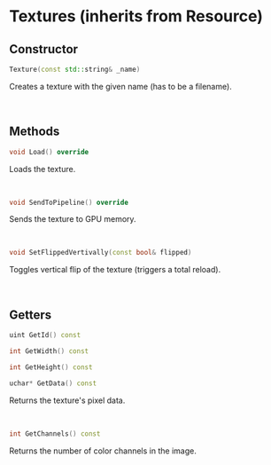 # Textures (inherits from Resource)

## Constructor

```cpp
Texture(const std::string& _name)
```

Creates a texture with the given name (has to be a filename).

<br>

## Methods

```cpp
void Load() override
```

Loads the texture.

<br>

```cpp
void SendToPipeline() override
```

Sends the texture to GPU memory.

<br>

```cpp
void SetFlippedVertivally(const bool& flipped)
```

Toggles vertical flip of the texture (triggers a total reload).

<br>

## Getters

```cpp
uint GetId() const
```

```cpp
int GetWidth() const
```

```cpp
int GetHeight() const
```

```cpp
uchar* GetData() const
```

Returns the texture's pixel data.

<br>

```cpp
int GetChannels() const
```

Returns the number of color channels in the image.

<br>

